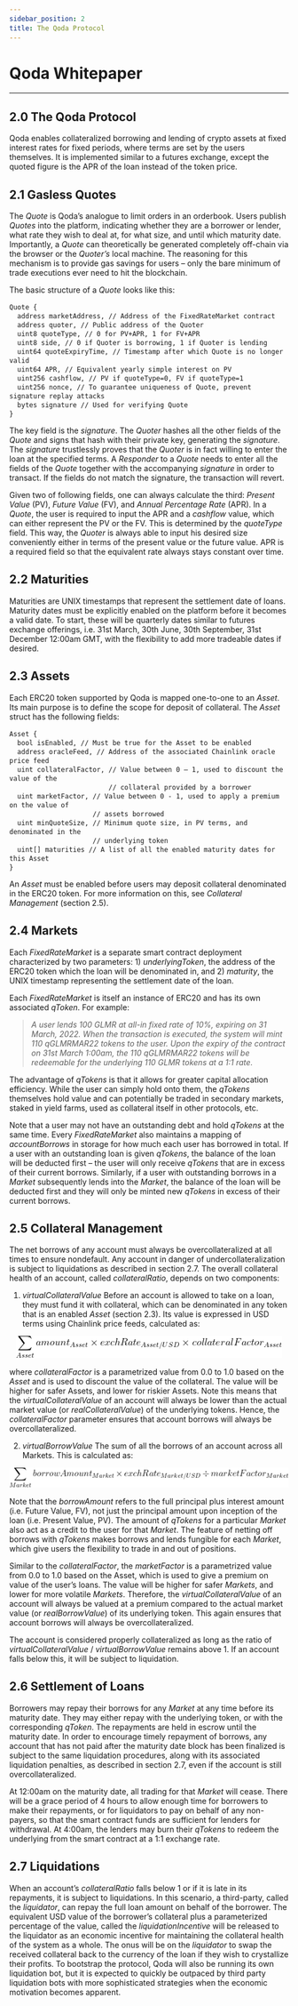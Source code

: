 ```yaml
---
sidebar_position: 2
title: The Qoda Protocol
---
```


# Qoda Whitepaper

---

## 2.0 The Qoda Protocol

Qoda enables collateralized borrowing and lending of crypto assets at fixed interest rates for fixed periods, where terms are set by the users themselves. It is implemented similar to a futures exchange, except the quoted figure is the APR of the loan instead of the token price.

## 2.1 Gasless Quotes

The *Quote* is Qoda’s analogue to limit orders in an orderbook. Users publish *Quotes* into the platform, indicating whether they are a borrower or lender, what rate they wish to deal at, for what size, and until which maturity date. Importantly, a *Quote* can theoretically be generated completely off-chain via the browser or the *Quoter’s* local machine. The reasoning for this mechanism is to provide gas savings for users – only the bare minimum of trade executions ever need to hit the blockchain.

The basic structure of a *Quote* looks like this:

```
Quote {
  address marketAddress, // Address of the FixedRateMarket contract
  address quoter, // Public address of the Quoter
  uint8 quoteType, // 0 for PV+APR, 1 for FV+APR
  uint8 side, // 0 if Quoter is borrowing, 1 if Quoter is lending
  uint64 quoteExpiryTime, // Timestamp after which Quote is no longer valid
  uint64 APR, // Equivalent yearly simple interest on PV
  uint256 cashflow, // PV if quoteType=0, FV if quoteType=1
  uint256 nonce, // To guarantee uniqueness of Quote, prevent signature replay attacks
  bytes signature // Used for verifying Quote
}
```

The key field is the *signature*. The *Quoter* hashes all the other fields of the *Quote* and signs that hash with their private key, generating the *signature*. The *signature* trustlessly proves that the *Quoter* is in fact willing to enter the loan at the specified terms. A *Responder* to a *Quote* needs to enter all the fields of the *Quote* together with the accompanying *signature* in order to transact. If the fields do not match the signature, the transaction will revert.

Given two of following fields, one can always calculate the third: *Present Value* (PV), *Future Value* (FV), and *Annual Percentage Rate* (APR). In a *Quote*, the user is required to input the APR and a *cashflow* value, which can either represent the PV or the FV. This is determined by the *quoteType* field. This way, the *Quoter* is always able to input his desired size conveniently either in terms of the present value or the future value. APR is a required field so that the equivalent rate always stays constant over time.

## 2.2 Maturities

Maturities are UNIX timestamps that represent the settlement date of loans. Maturity dates must be explicitly enabled on the platform before it becomes a valid date. To start, these will be quarterly dates similar to futures exchange offerings, i.e. 31st March, 30th June, 30th September, 31st December 12:00am GMT, with the flexibility to add more tradeable dates if desired.

## 2.3 Assets

Each ERC20 token supported by Qoda is mapped one-to-one to an *Asset*. Its main purpose is to define the scope for deposit of collateral. The *Asset* struct has the following fields:

```
Asset {
  bool isEnabled, // Must be true for the Asset to be enabled
  address oracleFeed, // Address of the associated Chainlink oracle price feed
  uint collateralFactor, // Value between 0 – 1, used to discount the value of the
                         // collateral provided by a borrower
  uint marketFactor, // Value between 0 - 1, used to apply a premium on the value of
                     // assets borrowed
  uint minQuoteSize, // Minimum quote size, in PV terms, and denominated in the 
                     // underlying token
  uint[] maturities // A list of all the enabled maturity dates for this Asset 
}
```

An *Asset* must be enabled before users may deposit collateral denominated in the ERC20 token. For more information on this, see *Collateral Management* (section 2.5).

## 2.4 Markets

Each *FixedRateMarket* is a separate smart contract deployment characterized by two parameters: 1) *underlyingToken*, the address of the ERC20 token which the loan will be denominated in, and 2) *maturity*, the UNIX timestamp representing the settlement date of the loan.

Each *FixedRateMarket* is itself an instance of ERC20 and has its own associated *qToken*. For example:

> *A user lends 100 GLMR at all-in fixed rate of 10%, expiring on 31 March, 2022. When the transaction is executed, the system will mint 110 qGLMRMAR22 tokens to the user. Upon the expiry of the contract on 31st March 1:00am, the 110 qGLMRMAR22 tokens will be redeemable for the underlying 110 GLMR tokens at a 1:1 rate.*

The advantage of *qTokens* is that it allows for greater capital allocation efficiency. While the user can simply hold onto them, the *qTokens* themselves hold value and can potentially be traded in secondary markets, staked in yield farms, used as collateral itself in other protocols, etc.

Note that a user may not have an outstanding debt and hold *qTokens* at the same time. Every *FixedRateMarket* also maintains a mapping of *accountBorrows* in storage for how much each user has borrowed in total. If a user with an outstanding loan is given *qTokens*, the balance of the loan will be deducted first – the user will only receive *qTokens* that are in excess of their current borrows. Similarly, if a user with outstanding borrows in a *Market* subsequently lends into the *Market*, the balance of the loan will be deducted first and they will only be minted new *qTokens* in excess of their current borrows.

## 2.5 Collateral Management

The net borrows of any account must always be overcollateralized at all times to ensure nondefault. Any account in danger of undercollateralization is subject to liquidations as described in section 2.7. The overall collateral health of an account, called *collateralRatio*, depends on two components:

1. *virtualCollateralValue* Before an account is allowed to take on a loan, they must fund it with collateral, which can be denominated in any token that is an enabled *Asset* (section 2.3). Its value is expressed in USD terms using Chainlink price feeds, calculated as:

<center>
  <img src="/img/whitepaper/qoda-protocol/eq1.png"></img>
</center>

where *collateralFactor* is a parametrized value from 0.0 to 1.0 based on the *Asset* and is used to discount the value of the collateral. The value will be higher for safer Assets, and lower for riskier Assets. Note this means that the *virtualCollateralValue* of an account will always be lower than the actual market value (or *realCollateralValue*) of the underlying tokens. Hence, the *collateralFactor* parameter ensures that account borrows will always be overcollateralized.

2. *virtualBorrowValue* The sum of all the borrows of an account across all Markets. This is calculated as:

<center>
  <img src="/img/whitepaper/qoda-protocol/eq2.png"></img>
</center>

Note that the *borrowAmount* refers to the full principal plus interest amount (i.e. Future Value, FV), not just the principal amount upon inception of the loan (i.e. Present Value, PV). The amount of *qTokens* for a particular *Market* also act as a credit to the user for that *Market*. The feature of netting off borrows with *qTokens* makes borrows and lends fungible for each *Market*, which give users the flexibility to trade in and out of positions.

Similar to the *collateralFactor*, the *marketFactor* is a parametrized value from 0.0 to 1.0 based on the Asset, which is used to give a premium on value of the user’s loans. The value will be higher for safer *Markets*, and lower for more volatile *Markets*. Therefore, the *virtualCollateralValue* of an account will always be valued at a premium compared to the actual market value (or *realBorrowValue*) of its underlying token. This again ensures that account borrows will always be overcollateralized.

The account is considered properly collateralized as long as the ratio of *virtualCollateralValue* / *virtualBorrowValue* remains above 1. If an account falls below this, it will be subject to liquidation.

## 2.6 Settlement of Loans

Borrowers may repay their borrows for any *Market* at any time before its maturity date. They may either repay with the underlying token, or with the corresponding *qToken*. The repayments are held in escrow until the maturity date. In order to encourage timely repayment of borrows, any account that has not paid after the maturity date block has been finalized is subject to the same liquidation procedures, along with its associated liquidation penalties, as described in section 2.7, even if the account is still overcollateralized.

At 12:00am on the maturity date, all trading for that *Market* will cease. There will be a grace period of 4 hours to allow enough time for borrowers to make their repayments, or for liquidators to pay on behalf of any non-payers, so that the smart contract funds are sufficient for lenders for withdrawal. At 4:00am, the lenders may burn their *qTokens* to redeem the underlying from the smart contract at a 1:1 exchange rate.

## 2.7 Liquidations

When an account’s *collateralRatio* falls below 1 or if it is late in its repayments, it is subject to liquidations. In this scenario, a third-party, called the *liquidator*, can repay the full loan amount on behalf of the borrower. The equivalent USD value of the borrower’s collateral plus a parameterized percentage of the value, called the *liquidationIncentive* will be released to the liquidator as an economic incentive for maintaining the collateral health of the system as a whole. The onus will be on the *liquidator* to swap the received collateral back to the currency of the loan if they wish to crystallize their profits. To bootstrap the protocol, Qoda will also be running its own liquidation bot, but it is expected to quickly be outpaced by third party liquidation bots with more sophisticated strategies when the economic motivation becomes apparent.
